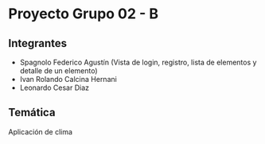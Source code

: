 # Proyecto Grupo 02 - B

## Integrantes
- Spagnolo Federico Agustín (Vista de login, registro, lista de elementos y detalle de un elemento)
- Ivan Rolando Calcina Hernani
- Leonardo Cesar Diaz

## Temática
Aplicación de clima
